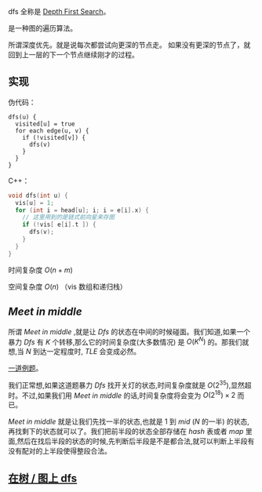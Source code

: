 dfs 全称是 [Depth First Search](https://en.wikipedia.org/wiki/Depth-first_search)。

是一种图的遍历算法。

所谓深度优先。就是说每次都尝试向更深的节点走。
如果没有更深的节点了，就回到上一层的下一个节点继续刚才的过程。

## 实现

伪代码：

```
dfs(u) {
  visited[u] = true
  for each edge(u, v) {
    if (!visited[v]) {
      dfs(v)
    }
  }
}
```

C++：

```c++
void dfs(int u) {
  vis[u] = 1;
  for (int i = head[u]; i; i = e[i].x) {
    // 这里用到的是链式前向星来存图
    if (!vis[ e[i].t ]) {
      dfs(v);
    }
  }
}
```

时间复杂度 $O(n + m)$

空间复杂度 $O(n)$ （vis 数组和递归栈）


## $Meet\ in\ middle$

所谓 $Meet\ in\ middle$ ,就是让 $Dfs$ 的状态在中间的时候碰面。我们知道,如果一个暴力 $Dfs$ 有 $K$ 个转移,那么它的时间复杂度(大多数情况) 是 $O(K^N)$ 的。那我们就想,当 $N$ 到达一定程度时, $TLE$ 会变成必然。

[一道例题](https://www.luogu.org/problemnew/show/P2962)。

我们正常想,如果这道题暴力 $Dfs$ 找开关灯的状态,时间复杂度就是 $O(2^{35})$,显然超时。不过,如果我们用 $Meet\ in\ middle$ 的话,时间复杂度将会变为 $O(2^{18}) \times2$ 而已。

$Meet\ in\ middle$ 就是让我们先找一半的状态,也就是 $1$ 到 $mid$ ($N$ 的一半) 的状态,再找剩下的状态就可以了。我们把前半段的状态全部存储在 $hash$ 表或者 $map$ 里面,然后在找后半段的状态的时候,先判断后半段是不是都合法,就可以判断上半段有没有配对的上半段使得整段合法。

## [在树 / 图上 dfs](/graph/traverse)

